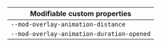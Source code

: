 | Modifiable custom properties              |
| ----------------------------------------- |
| `--mod-overlay-animation-distance`        |
| `--mod-overlay-animation-duration-opened` |
